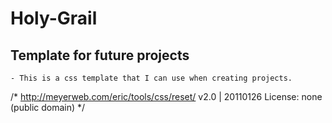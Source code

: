 # Holy-Grail

## Template for future projects
    - This is a css template that I can use when creating projects. 

/* http://meyerweb.com/eric/tools/css/reset/ 
   v2.0 | 20110126
   License: none (public domain)
*/